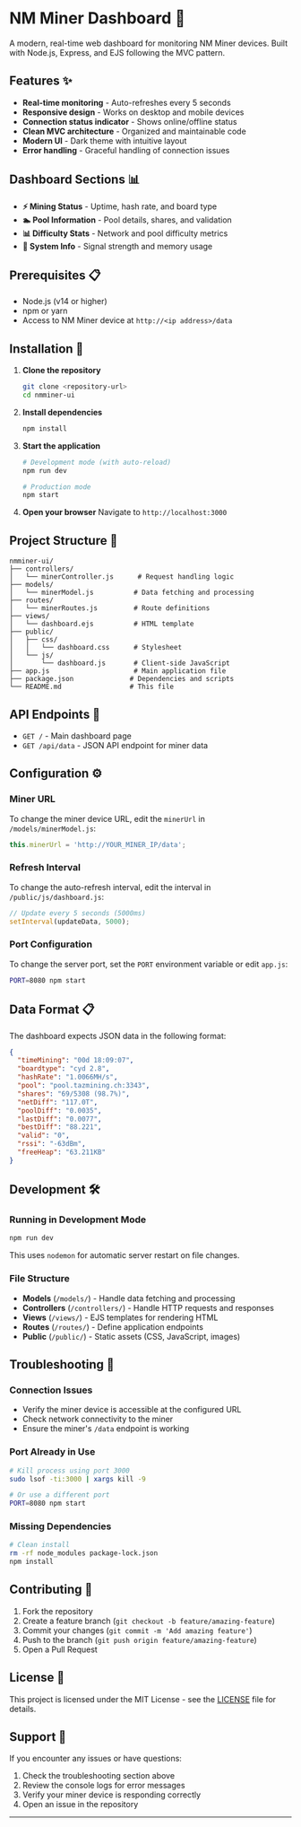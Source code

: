 # NM Miner Dashboard 🔧

A modern, real-time web dashboard for monitoring NM Miner devices. Built with Node.js, Express, and EJS following the MVC pattern.

## Features ✨

- **Real-time monitoring** - Auto-refreshes every 5 seconds
- **Responsive design** - Works on desktop and mobile devices
- **Connection status indicator** - Shows online/offline status
- **Clean MVC architecture** - Organized and maintainable code
- **Modern UI** - Dark theme with intuitive layout
- **Error handling** - Graceful handling of connection issues

## Dashboard Sections 📊

- **⚡ Mining Status** - Uptime, hash rate, and board type
- **🏊 Pool Information** - Pool details, shares, and validation
- **📊 Difficulty Stats** - Network and pool difficulty metrics
- **📡 System Info** - Signal strength and memory usage

## Prerequisites 📋

- Node.js (v14 or higher)
- npm or yarn
- Access to NM Miner device at `http://<ip address>/data`

## Installation 🚀

1. **Clone the repository**
   ```bash
   git clone <repository-url>
   cd nmminer-ui
   ```

2. **Install dependencies**
   ```bash
   npm install
   ```

3. **Start the application**
   ```bash
   # Development mode (with auto-reload)
   npm run dev
   
   # Production mode
   npm start
   ```

4. **Open your browser**
   Navigate to `http://localhost:3000`

## Project Structure 📁

```
nmminer-ui/
├── controllers/
│   └── minerController.js      # Request handling logic
├── models/
│   └── minerModel.js          # Data fetching and processing
├── routes/
│   └── minerRoutes.js         # Route definitions
├── views/
│   └── dashboard.ejs          # HTML template
├── public/
│   ├── css/
│   │   └── dashboard.css      # Stylesheet
│   └── js/
│       └── dashboard.js       # Client-side JavaScript
├── app.js                     # Main application file
├── package.json              # Dependencies and scripts
└── README.md                 # This file
```

## API Endpoints 🔌

- `GET /` - Main dashboard page
- `GET /api/data` - JSON API endpoint for miner data

## Configuration ⚙️

### Miner URL
To change the miner device URL, edit the `minerUrl` in `/models/minerModel.js`:

```javascript
this.minerUrl = 'http://YOUR_MINER_IP/data';
```

### Refresh Interval
To change the auto-refresh interval, edit the interval in `/public/js/dashboard.js`:

```javascript
// Update every 5 seconds (5000ms)
setInterval(updateData, 5000);
```

### Port Configuration
To change the server port, set the `PORT` environment variable or edit `app.js`:

```bash
PORT=8080 npm start
```

## Data Format 📋

The dashboard expects JSON data in the following format:

```json
{
  "timeMining": "00d 18:09:07",
  "boardtype": "cyd 2.8",
  "hashRate": "1.0066MH/s",
  "pool": "pool.tazmining.ch:3343",
  "shares": "69/5308 (98.7%)",
  "netDiff": "117.0T",
  "poolDiff": "0.0035",
  "lastDiff": "0.0077",
  "bestDiff": "88.221",
  "valid": "0",
  "rssi": "-63dBm",
  "freeHeap": "63.211KB"
}
```

## Development 🛠️

### Running in Development Mode
```bash
npm run dev
```
This uses `nodemon` for automatic server restart on file changes.

### File Structure
- **Models** (`/models/`) - Handle data fetching and processing
- **Controllers** (`/controllers/`) - Handle HTTP requests and responses
- **Views** (`/views/`) - EJS templates for rendering HTML
- **Routes** (`/routes/`) - Define application endpoints
- **Public** (`/public/`) - Static assets (CSS, JavaScript, images)

## Troubleshooting 🔧

### Connection Issues
- Verify the miner device is accessible at the configured URL
- Check network connectivity to the miner
- Ensure the miner's `/data` endpoint is working

### Port Already in Use
```bash
# Kill process using port 3000
sudo lsof -ti:3000 | xargs kill -9

# Or use a different port
PORT=8080 npm start
```

### Missing Dependencies
```bash
# Clean install
rm -rf node_modules package-lock.json
npm install
```

## Contributing 🤝

1. Fork the repository
2. Create a feature branch (`git checkout -b feature/amazing-feature`)
3. Commit your changes (`git commit -m 'Add amazing feature'`)
4. Push to the branch (`git push origin feature/amazing-feature`)
5. Open a Pull Request

## License 📄

This project is licensed under the MIT License - see the [LICENSE](LICENSE) file for details.

## Support 💬

If you encounter any issues or have questions:

1. Check the troubleshooting section above
2. Review the console logs for error messages
3. Verify your miner device is responding correctly
4. Open an issue in the repository

---
